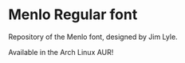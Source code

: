 # Menlo Regular font

Repository of the Menlo font, designed by Jim Lyle.

Available in the Arch Linux AUR!